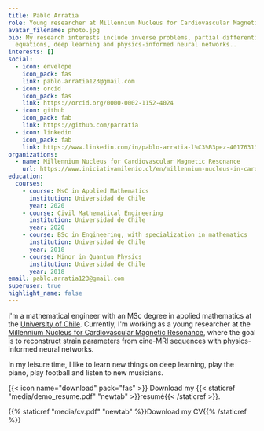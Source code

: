 ```yaml
---
title: Pablo Arratia
role: Young researcher at Millennium Nucleus for Cardiovascular Magnetic Resonance
avatar_filename: photo.jpg
bio: My research interests include inverse problems, partial differential
  equations, deep learning and physics-informed neural networks..
interests: []
social:
  - icon: envelope
    icon_pack: fas
    link: pablo.arratia123@gmail.com
  - icon: orcid
    icon_pack: fas
    link: https://orcid.org/0000-0002-1152-4024
  - icon: github
    icon_pack: fab
    link: https://github.com/parratia
  - icon: linkedin
    icon_pack: fab
    link: https://www.linkedin.com/in/pablo-arratia-l%C3%B3pez-401763133/
organizations:
  - name: Millennium Nucleus for Cardiovascular Magnetic Resonance
    url: https://www.iniciativamilenio.cl/en/millennium-nucleus-in-cardiovascular-magnetic-resonance/#:~:text=The%20mission%20of%20the%20Millennium,and%20treatment%20of%20cardiovascular%20diseases.
education:
  courses:
    - course: MsC in Applied Mathematics
      institution: Universidad de Chile
      year: 2020
    - course: Civil Mathematical Engineering
      institution: Universidad de Chile
      year: 2020
    - course: BSc in Engineering, with specialization in mathematics
      institution: Universidad de Chile
      year: 2018
    - course: Minor in Quantum Physics
      institution: Universidad de Chile
      year: 2018
email: pablo.arratia123@gmail.com
superuser: true
highlight_name: false
---
```

I'm a mathematical engineer with an MSc degree in applied mathematics at the [University of Chile](https://www.uchile.cl/postgrados/111195/applied-mathematics). Currently, I'm working as a young researcher at the [Millennium Nucleus for Cardiovascular Magnetic Resonance](https://www.iniciativamilenio.cl/en/millennium-nucleus-in-cardiovascular-magnetic-resonance/#:~:text=The%20mission%20of%20the%20Millennium,and%20treatment%20of%20cardiovascular%20diseases.), where the goal is to reconstruct strain parameters from cine-MRI sequences with physics-informed neural networks.

In my leisure time, I like to learn new things on deep learning, play the piano, play football and listen to new musicians. 

{{< icon name="download" pack="fas" >}} Download my {{< staticref "media/demo_resume.pdf" "newtab" >}}resumé{{< /staticref >}}.

<!--StartFragment-->

{{% staticref "media/cv.pdf" "newtab" %}}Download my CV{{% /staticref %}}

<!--EndFragment-->